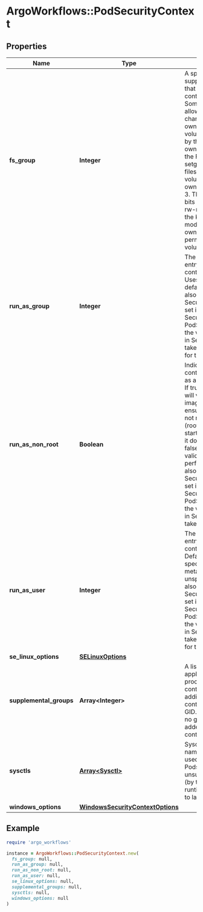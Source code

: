 # ArgoWorkflows::PodSecurityContext

## Properties

| Name | Type | Description | Notes |
| ---- | ---- | ----------- | ----- |
| **fs_group** | **Integer** | A special supplemental group that applies to all containers in a pod. Some volume types allow the Kubelet to change the ownership of that volume to be owned by the pod:  1. The owning GID will be the FSGroup 2. The setgid bit is set (new files created in the volume will be owned by FSGroup) 3. The permission bits are OR&#39;d with rw-rw----  If unset, the Kubelet will not modify the ownership and permissions of any volume. | [optional] |
| **run_as_group** | **Integer** | The GID to run the entrypoint of the container process. Uses runtime default if unset. May also be set in SecurityContext.  If set in both SecurityContext and PodSecurityContext, the value specified in SecurityContext takes precedence for that container. | [optional] |
| **run_as_non_root** | **Boolean** | Indicates that the container must run as a non-root user. If true, the Kubelet will validate the image at runtime to ensure that it does not run as UID 0 (root) and fail to start the container if it does. If unset or false, no such validation will be performed. May also be set in SecurityContext.  If set in both SecurityContext and PodSecurityContext, the value specified in SecurityContext takes precedence. | [optional] |
| **run_as_user** | **Integer** | The UID to run the entrypoint of the container process. Defaults to user specified in image metadata if unspecified. May also be set in SecurityContext.  If set in both SecurityContext and PodSecurityContext, the value specified in SecurityContext takes precedence for that container. | [optional] |
| **se_linux_options** | [**SELinuxOptions**](SELinuxOptions.md) |  | [optional] |
| **supplemental_groups** | **Array&lt;Integer&gt;** | A list of groups applied to the first process run in each container, in addition to the container&#39;s primary GID.  If unspecified, no groups will be added to any container. | [optional] |
| **sysctls** | [**Array&lt;Sysctl&gt;**](Sysctl.md) | Sysctls hold a list of namespaced sysctls used for the pod. Pods with unsupported sysctls (by the container runtime) might fail to launch. | [optional] |
| **windows_options** | [**WindowsSecurityContextOptions**](WindowsSecurityContextOptions.md) |  | [optional] |

## Example

```ruby
require 'argo_workflows'

instance = ArgoWorkflows::PodSecurityContext.new(
  fs_group: null,
  run_as_group: null,
  run_as_non_root: null,
  run_as_user: null,
  se_linux_options: null,
  supplemental_groups: null,
  sysctls: null,
  windows_options: null
)
```

